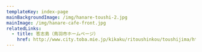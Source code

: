 ```yaml
---
templateKey: index-page
mainBackgroundImage: /img/hanare-toushi-2.jpg
mainImage: /img/hanare-cafe-front.jpg
relatedLinks:
  - title: 答志島（鳥羽市ホームページ）
    href: http://www.city.toba.mie.jp/kikaku/ritoushinkou/toushijima/html/toushijima.html
---
```

